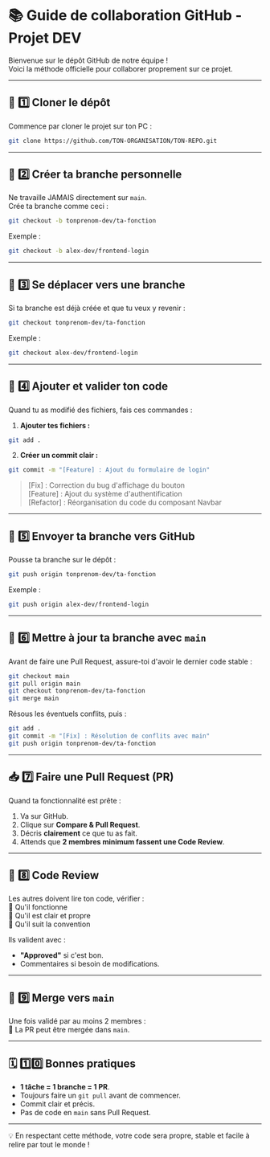 # 📚 Guide de collaboration GitHub - Projet DEV

Bienvenue sur le dépôt GitHub de notre équipe !  
Voici la méthode officielle pour collaborer proprement sur ce projet.

---

## 🚀 1️⃣ Cloner le dépôt

Commence par cloner le projet sur ton PC :

```bash
git clone https://github.com/TON-ORGANISATION/TON-REPO.git
```

---

## 🌿 2️⃣ Créer ta branche personnelle

Ne travaille JAMAIS directement sur `main`.  
Crée ta branche comme ceci :

```bash
git checkout -b tonprenom-dev/ta-fonction
```

Exemple :

```bash
git checkout -b alex-dev/frontend-login
```

---

## 🔀 3️⃣ Se déplacer vers une branche

Si ta branche est déjà créée et que tu veux y revenir :

```bash
git checkout tonprenom-dev/ta-fonction
```

Exemple :

```bash
git checkout alex-dev/frontend-login
```

---

## 💾 4️⃣ Ajouter et valider ton code

Quand tu as modifié des fichiers, fais ces commandes :

1. **Ajouter tes fichiers :**

```bash
git add .
```

2. **Créer un commit clair :**

```bash
git commit -m "[Feature] : Ajout du formulaire de login"
```

> [Fix] : Correction du bug d'affichage du bouton <br>
> [Feature] : Ajout du système d'authentification <br>
> [Refactor] : Réorganisation du code du composant Navbar


---

## 📡 5️⃣ Envoyer ta branche vers GitHub

Pousse ta branche sur le dépôt :

```bash
git push origin tonprenom-dev/ta-fonction
```

Exemple :

```bash
git push origin alex-dev/frontend-login
```

---

## 🔄 6️⃣ Mettre à jour ta branche avec `main`

Avant de faire une Pull Request, assure-toi d'avoir le dernier code stable :

```bash
git checkout main
git pull origin main
git checkout tonprenom-dev/ta-fonction
git merge main
```

Résous les éventuels conflits, puis :

```bash
git add .
git commit -m "[Fix] : Résolution de conflits avec main"
git push origin tonprenom-dev/ta-fonction
```

---

## 📥 7️⃣ Faire une Pull Request (PR)

Quand ta fonctionnalité est prête :

1. Va sur GitHub.
2. Clique sur **Compare & Pull Request**.
3. Décris **clairement** ce que tu as fait.
4. Attends que **2 membres minimum fassent une Code Review**.

---

## 👀 8️⃣ Code Review

Les autres doivent lire ton code, vérifier :  
🔢 Qu'il fonctionne  
🔢 Qu'il est clair et propre  
🔢 Qu'il suit la convention  

Ils valident avec :  
- **"Approved"** si c'est bon.  
- Commentaires si besoin de modifications.

---

## 🔀 9️⃣ Merge vers `main`

Une fois validé par au moins 2 membres :  
🔢 La PR peut être mergée dans `main`.

---

## 🗓 1️⃣️0️⃣ Bonnes pratiques

- **1 tâche = 1 branche = 1 PR**.
- Toujours faire un `git pull` avant de commencer.
- Commit clair et précis.
- Pas de code en `main` sans Pull Request.

---

💡 En respectant cette méthode, votre code sera propre, stable et facile à relire par tout le monde !

